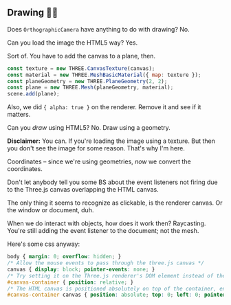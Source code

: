 ## Drawing 🏴‍☠️

Does `OrthographicCamera` have anything to do with drawing? No.

Can you load the image the HTML5 way?  Yes.

Sort of.  You have to add the canvas to a plane, then.

```javascript
const texture = new THREE.CanvasTexture(canvas);
const material = new THREE.MeshBasicMaterial({ map: texture });
const planeGeometry = new THREE.PlaneGeometry(2, 2);
const plane = new THREE.Mesh(planeGeometry, material);
scene.add(plane);
```

Also, we did `{ alpha: true }` on the renderer. Remove it and see if it matters.

Can you *draw* using HTML5?  No.  Draw using a geometry.

**Disclaimer:** You can.  If you're loading the image using a texture.  But then you don't see the image for some reason.  That's why I'm here.

Coordinates &ndash; since we're using geometries, *now* we convert the coordinates.

Don't let anybody tell you some BS about the event listeners not firing due to the Three.js canvas overlapping the HTML canvas.

The only thing it seems to recognize as clickable, is the renderer canvas.  Or the window or document, duh.

When we do interact with objects, how does it work then?  Raycasting.  You're still adding the event listener to the document; not the mesh.

Here's some css anyway:

```css
body { margin: 0; overflow: hidden; }
/* Allow the mouse events to pass through the three.js canvas */
canvas { display: block; pointer-events: none; }
/* Try setting it on the Three.js renderer's DOM element instead of the Three.js canvas itself */
#canvas-container { position: relative; }
/* The HTML canvas is positioned absolutely on top of the container, enabling the event listeners to work correctly. */
#canvas-container canvas { position: absolute; top: 0; left: 0; pointer-events: none; }
```

<br>
